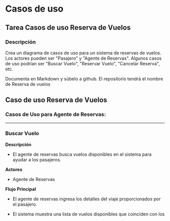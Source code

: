 # Casos de uso

## Tarea Casos de uso Reserva de Vuelos

### Descripción

Crea un diagrama de casos de uso para un sistema de reservas de vuelos. Los actores pueden ser "Pasajero" y "Agente de Reservas". Algunos casos de uso podrían ser "Buscar Vuelo", "Reservar Vuelo", "Cancelar Reserva", etc.

Documenta en Markdown y súbelo a github. El repositorio tendrá el nombre de Reserva de vuelos

## Caso de uso Reserva de Vuelos

### Casos de Uso para Agente de Reservas:

---

### Buscar Vuelo

**Descripción**

- El agente de reservas busca vuelos disponibles en el sistema para ayudar a los pasajeros.

**Actores**

- Agente de Reservas

**Flujo Principal**

- El agente de reservas ingresa los detalles del viaje proporcionados por el pasajero.

- El sistema muestra una lista de vuelos disponibles que coinciden con los criterios de búsqueda del agente de reservas.

---

### Reservar Vuelo

**Descripción**

- El agente de reservas realiza una reserva en nombre de un pasajero.

**Actores**

- Agente de Reservas

**Flujo Principal**

- El agente de reservas selecciona un vuelo adecuado para el pasajero.

- El agente de reservas recopila la información necesaria del pasajero y realiza la reserva en el sistema.

- El sistema confirma la reserva y emite un número de reserva.

---

### Cancelar Reserva

**Descripción**

- El agente de reservas cancela una reserva existente en nombre de un pasajero.
Actores: Agente de Reservas

**Flujo Principal**

- El agente de reservas accede al sistema y busca la reserva del pasajero utilizando el número de reserva o la información proporcionada.

- El agente de reservas selecciona la reserva que se va a cancelar.

- El sistema confirma la cancelación de la reserva y actualiza el estado de la reserva.
Modificar Reserva:

**Descripción**

- El agente de reservas modifica una reserva existente en nombre de un pasajero.

**Actores**

- Agente de Reservas

**Flujo Principal**

- El agente de reservas accede al sistema y busca la reserva del pasajero utilizando el número de reserva o la información proporcionada.

- El agente de reservas realiza los cambios necesarios en la reserva, como cambiar la fecha o la hora del vuelo, actualizar los detalles del pasajero, etc.

- El sistema confirma los cambios y actualiza la reserva.